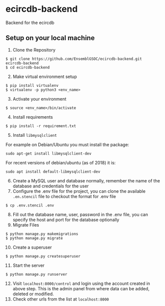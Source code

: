 # ecircdb-backend
Backend for the ecircdb

## Setup on your local machine

1. Clone the Repository
```shell
$ git clone https://github.com/EnsemblGSOC/ecircdb-backend.git ecircdb-backend
$ cd ecircdb-backend
```
2. Make virtual environment setup
```shell
$ pip install virtualenv
$ virtualenv -p python3 <env_name>
```
3. Activate your environment
```shell
$ source <env_name>/bin/activate
```
4. Install requirements
```shell
$ pip install -r requirement.txt
```
5. Install `libmysqlclient`

For example on Debian/Ubuntu you must install the package:
```shell
sudo apt-get install libmysqlclient-dev
```
For recent versions of debian/ubuntu (as of 2018) it is:
```shell
sudo apt install default-libmysqlclient-dev
```
6. Create a MySQL user and database normally, remember the name of the database and credentials for the user
7. Configure the .env file for the project, you can clone the available `.en.stencil` file to checkout the format for .env file
```shell
$ cp .env.stencil .env
```
8. Fill out the database name, user, password in the .env file, you can specify the host and port for the database optionally 
9. Migrate Files
```shell
$ python manage.py makemigrations
$ python manage.py migrate
```
10. Create a superuser
```shell
$ python manage.py createsuperuser
```
11. Start the server
```shell
$ python manage.py runserver
```
12. Visit `localhost:8000/control` and login using the account created in above step. This is the admin panel from where data can be added, deleted or modified.
13. Check other urls from the list at `localhost:8000`